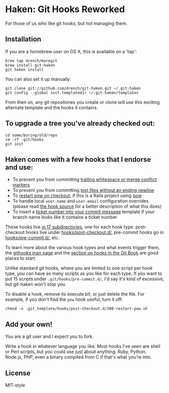 # Haken: Git Hooks Reworked

For those of us who like git hooks, but not managing them.

## Installation

If you are a homebrew user on OS X, this is available on a 'tap':

    brew tap drench/moregit
    brew install git-haken
    git haken install

You can also set it up manually:

    git clone git://github.com/drench/git-haken.git ~/.git-haken
    git config --global init.templatedir ~/.git-haken/templates

From then on, any git repositories you create or clone will use this exciting
alternate template and the hooks it contains.

## To upgrade a tree you've already checked out:

    cd some/boring/old/repo
    rm -rf .git/hooks
    git init

## Haken comes with a few hooks that I endorse and use:

* To prevent you from committing [trailing whitespace or merge conflict markers](templates/hooks/pre-commit.d/400-whitespace-check.sh)
* To prevent you from committing [text files without an ending newline](templates/hooks/pre-commit.d/500-eof-newline-check.sh)
* To [restart pow on checkout](templates/hooks/post-checkout.d/500-restart-pow.sh), if this is a Rails project using [pow](http://pow.cx/)
* To handle local `user.name` and `user.email` configuration overrides (please read [the hook source](templates/hooks/post-checkout.d/100-local-config-overrides-on-clone.rb) for a better description of what this does)
* To insert a
[ticket number into your commit message](templates/hooks/prepare-commit-msg.d/500-insert-issue-hashtag.sh) template if your branch name looks like it contains a ticket number

These hooks live [in 17 subdirectories](templates/hooks), one for each hook type:
post-checkout hooks live under [hooks/post-checkout.d/](templates/hooks/post-checkout.d),
pre-commit hooks go in [hooks/pre-commit.d/](.git_template/hooks/pre-commit.d/), etc.

To learn more about the various hook types and what events trigger them, the
[githooks man page](https://www.kernel.org/pub/software/scm/git/docs/githooks.html)
and the [section on hooks in the Git Book](http://git-scm.com/book/en/Customizing-Git-Git-Hooks)
are good places to start.

Unlike standard git hooks, where you are limited to one script per hook type,
you can have as many scripts as you like for each type. If you want to put 15
scripts under `.git/hooks/pre-commit.d/`, I'd say it's kind of excessive, but
git-haken won't stop you.

To disable a hook, remove its execute bit, or just delete the file.
For example, if you don't find the `pow` hook useful, turn it off:

    chmod -x .git_template/hooks/post-checkout.d/500-restart-pow.sh

## Add your own!

You are a git user and I expect you to fork.

Write a hook in whatever language you like. Most hooks I've seen are shell
or Perl scripts, but you could use just about anything: Ruby, Python, Node.js,
PHP, even a binary compiled from C if that's what you're into.

## License

MIT-style
